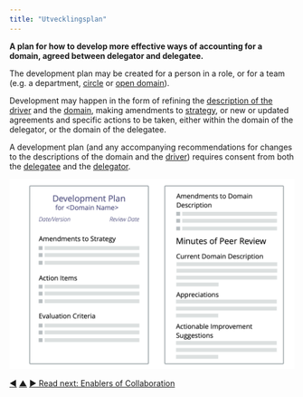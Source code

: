 ```yaml
---
title: "Utvecklingsplan"
---
```



<strong>A plan for how to develop more effective ways of accounting for a domain, agreed between delegator and delegatee.</strong>

The development plan may be created for a person in a role, or for a team (e.g. a department, [circle](circle.html) or [open domain](open-domain.html)).

Development may happen in the form of refining the [description of the driver](describe-organizational-drivers.html) and the <a href="#" class="tooltip" title="Domän: A distinct area of influence, activity and decision making within an organization.">domain</a>, making amendments to <a href="#" class="tooltip" title="Strategi: A high level approach for how people will create value to successfully account for a domain.">strategy</a>, or new or updated agreements and specific actions to be taken, either within the domain of the delegator, or the domain of the delegatee.

A development plan (and any accompanying recommendations for changes to the descriptions of the domain and the <a href="#" class="tooltip" title="Drivkraft: A person’s or a group&#x27;s motive for responding to a specific situation.">driver</a>) requires consent from both the <a href="#" class="tooltip" title="Delegatee: An individual or group accepting responsibility for a domain delegated to them, becoming a role keeper or a team.">delegatee</a> and the <a href="#" class="tooltip" title="Delegator: An individual or group delegating responsibility for a domain to other(s).">delegator</a>.

![A template for development plans](img/templates/development-plan-template.png)

<div class="bottom-nav">
<a href="peer-review.html" title="Back to: Kollegial utvärdering">◀</a> <a href="peer-development.html" title="Up: Kollegial utveckling">▲</a> <a href="enablers-of-collaboration.html" title="Read next: Enablers of Collaboration">▶ Read next: Enablers of Collaboration</a>
</div>


<script type="text/javascript">
Mousetrap.bind('g n', function() {
    window.location.href = 'enablers-of-collaboration.html';
    return false;
});
</script>

